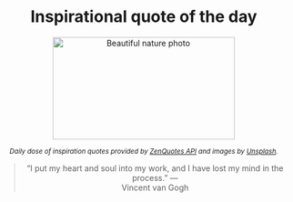 
<div align="center">

# Inspirational quote of the day

<img src="./data/photo.jpeg" alt="Beautiful nature photo" width="320" height="180">

<sub><i>Daily dose of inspiration quotes provided by [ZenQuotes API](https://zenquotes.io/) and images by [Unsplash](https://unsplash.com/).</i></sub>


<blockquote>&ldquo;I put my heart and soul into my work, and I have lost my mind in the process.&rdquo; &mdash; <footer>Vincent van Gogh</footer></blockquote>

</div>
